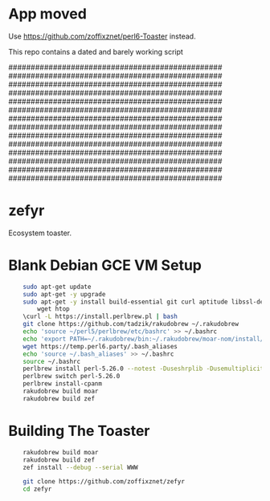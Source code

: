 
# App moved

Use https://github.com/zoffixznet/perl6-Toaster instead.

This repo contains a dated and barely working script



################################################
################################################
################################################
################################################
################################################
################################################
################################################
################################################
################################################
################################################
################################################
################################################
################################################
################################################



# zefyr

Ecosystem toaster.

# Blank Debian GCE VM Setup

```bash
    sudo apt-get update
    sudo apt-get -y upgrade
    sudo apt-get -y install build-essential git curl aptitude libssl-dev \
        wget htop
    \curl -L https://install.perlbrew.pl | bash
    git clone https://github.com/tadzik/rakudobrew ~/.rakudobrew
    echo 'source ~/perl5/perlbrew/etc/bashrc' >> ~/.bashrc
    echo 'export PATH=~/.rakudobrew/bin:~/.rakudobrew/moar-nom/install/share/perl6/site/bin:$PATH' >> ~/.bashrc
    wget https://temp.perl6.party/.bash_aliases
    echo 'source ~/.bash_aliases' >> ~/.bashrc
    source ~/.bashrc
    perlbrew install perl-5.26.0 --notest -Duseshrplib -Dusemultiplicity
    perlbrew switch perl-5.26.0
    perlbrew install-cpanm
    rakudobrew build moar
    rakudobrew build zef
```


#  Building The Toaster

```bash
    rakudobrew build moar
    rakudobrew build zef
    zef install --debug --serial WWW

    git clone https://github.com/zoffixznet/zefyr
    cd zefyr
```
